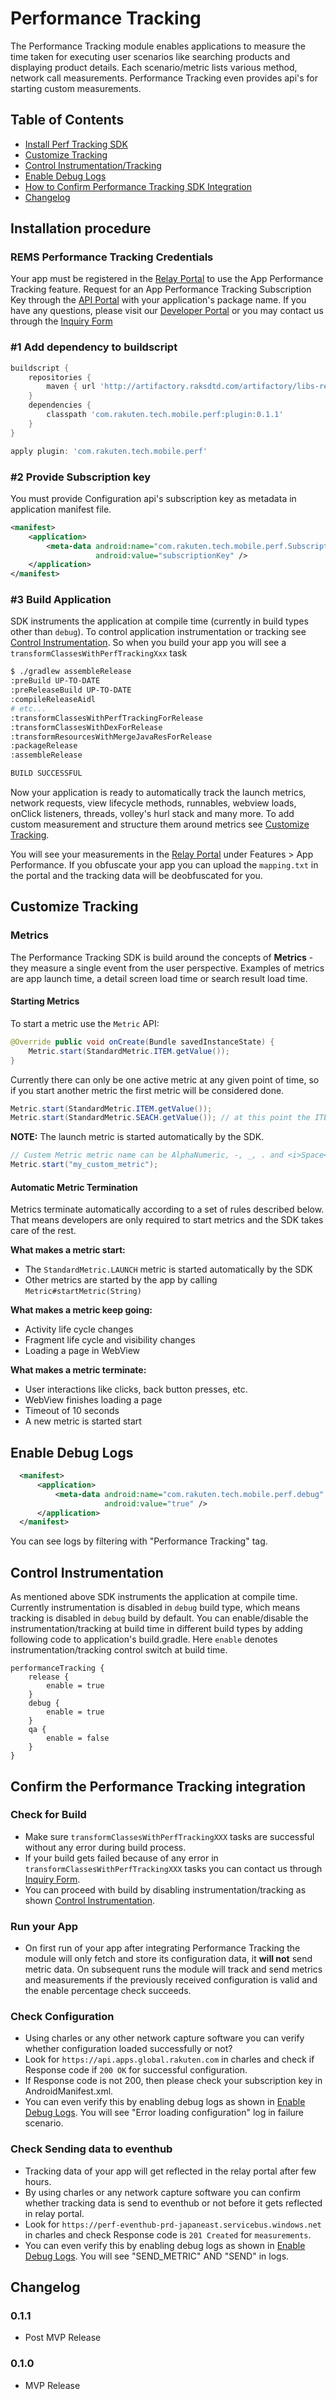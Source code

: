 # Performance Tracking

The Performance Tracking module enables applications to measure the time taken for executing user scenarios like searching products and displaying product details.
Each scenario/metric lists various method, network call measurements. Performance Tracking even provides api's for starting custom measurements.

## Table of Contents
* [Install Perf Tracking SDK](#install)
* [Customize Tracking](#customize)
* [Control Instrumentation/Tracking](#control)
* [Enable Debug Logs](#debug)
* [How to Confirm Performance Tracking SDK Integration](#integration)
* [Changelog](#changelog)

##  <a name="install"></a> Installation procedure

### REMS Performance Tracking Credentials

Your app must be registered in the [Relay Portal](https://rs-portal-web-prd-japaneast-wa.azurewebsites.net/) to use the App Performance Tracking feature.
Request for an App Performance Tracking Subscription Key through the [API Portal](https://remsapijapaneast.portal.azure-api.net) with your application's package name.
If you have any questions, please visit our [Developer Portal](https://developers.rakuten.com/hc/en-us/categories/115001441467-Relay) or you may contact us through the [Inquiry Form](https://developers.rakuten.com/hc/en-us/requests/new?ticket_form_id=399907)

### #1 Add dependency to buildscript

```groovy
buildscript {
    repositories {
        maven { url 'http://artifactory.raksdtd.com/artifactory/libs-release' }
    }
    dependencies {
        classpath 'com.rakuten.tech.mobile.perf:plugin:0.1.1'
    }
}

apply plugin: 'com.rakuten.tech.mobile.perf'
```

### #2 Provide Subscription key

You must provide Configuration api's subscription key as metadata in application manifest file.

```xml
<manifest>
    <application>
        <meta-data android:name="com.rakuten.tech.mobile.perf.SubscriptionKey"
                   android:value="subscriptionKey" />
    </application>
</manifest>
```

### #3 Build Application

SDK instruments the application at compile time (currently in build types other than `debug`). To control application instrumentation or tracking see [Control Instrumentation](#control).
So when you build your app you will see a `transformClassesWithPerfTrackingXxx` task

```bash
$ ./gradlew assembleRelease
:preBuild UP-TO-DATE
:preReleaseBuild UP-TO-DATE
:compileReleaseAidl
# etc...
:transformClassesWithPerfTrackingForRelease
:transformClassesWithDexForRelease
:transformResourcesWithMergeJavaResForRelease
:packageRelease
:assembleRelease

BUILD SUCCESSFUL
```

Now your application is ready to automatically track the launch metrics, network requests, view lifecycle methods, runnables, webview loads, onClick listeners, threads, volley's hurl stack and many more. To add custom measurement and structure them around metrics see [Customize Tracking](#customize).

You will see your measurements in the [Relay Portal](https://rs-portal-web-prd-japaneast-wa.azurewebsites.net/) under Features > App Performance. If you obfuscate your app you can upload the `mapping.txt` in the portal and the tracking data will be deobfuscated for you.

## <a name="customize"></a> Customize Tracking

### Metrics

The Performance Tracking SDK is build around the concepts of **Metrics** - they measure a single event from the user perspective. Examples of metrics are app launch time, a detail screen load time or search result load time. 

#### Starting Metrics

To start a metric use the `Metric` API:

```java
@Override public void onCreate(Bundle savedInstanceState) {
    Metric.start(StandardMetric.ITEM.getValue());
}
```

Currently there can only be one active metric at any given point of time, so if you start another metric the first metric will be considered done.

```java
Metric.start(StandardMetric.ITEM.getValue()); 
Metric.start(StandardMetric.SEACH.getValue()); // at this point the ITEM metric is considered done    
```

**NOTE:** The launch metric is started automatically by the SDK.

```java
// Custem Metric metric name can be AlphaNumeric, -, _, . and <i>Space</i>.
Metric.start("my_custom_metric");
```

#### <a name="termination"></a> Automatic Metric Termination

Metrics terminate automatically according to a set of rules described below. That means developers are only required to start metrics and the SDK takes care of the rest.

**What makes a metric start:**

* The `StandardMetric.LAUNCH` metric is started automatically by the SDK 
* Other metrics are started by the app by calling `Metric#startMetric(String)`

**What makes a metric keep going:**

* Activity life cycle changes
* Fragment life cycle and visibility changes
* Loading a page in WebView

**What makes a metric terminate:**

* User interactions like clicks, back button presses, etc.
* WebView finishes loading a page
* Timeout of 10 seconds
* A new metric is started start

## <a name="debug"></a> Enable Debug Logs

```xml
  <manifest>
      <application>
          <meta-data android:name="com.rakuten.tech.mobile.perf.debug"
                     android:value="true" />
      </application>
  </manifest>
```

You can see logs by filtering with "Performance Tracking" tag.

## <a name="control"></a> Control Instrumentation

As mentioned above SDK instruments the application at compile time. Currently instrumentation is disabled in `debug` build type, which means tracking is disabled in `debug` build by default.
You can enable/disable the instrumentation/tracking at build time in different build types by adding following code to application's build.gradle. Here `enable` denotes instrumentation/tracking control switch at build time.

```
performanceTracking {
    release {
        enable = true
    }
    debug {
        enable = true
    }
    qa {
        enable = false
    }
}
```

## <a name="integration"></a> Confirm the Performance Tracking integration
### Check for Build

* Make sure `transformClassesWithPerfTrackingXXX` tasks are successful without any error during build process.
* If your build gets failed because of any error in `transformClassesWithPerfTrackingXXX` tasks you can contact us through [Inquiry Form](https://developers.rakuten.com/hc/en-us/requests/new?ticket_form_id=399907).
* You can proceed with build by disabling instrumentation/tracking as shown [Control Instrumentation](#control).

### Run your App

* On first run of your app after integrating Performance Tracking the module will only fetch and store its configuration data, it **will not** send metric data. On subsequent runs the module will track and send metrics and measurements if the previously received configuration is valid and the enable percentage check succeeds.

### Check Configuration

* Using charles or any other network capture software you can verify whether configuration loaded successfully or not?
* Look for `https://api.apps.global.rakuten.com` in charles and check if Response code if `200 OK` for successful configuration.
* If Response code is not 200, then please check your subscription key in AndroidManifest.xml.
* You can even verify this by enabling debug logs as shown in [Enable Debug Logs](#debug). You will see "Error loading configuration" log in failure scenario.

### Check Sending data to eventhub

* Tracking data of your app will get reflected in the relay portal after few hours.
* By using charles or any network capture software you can confirm whether tracking data is send to eventhub or not before it gets reflected in relay portal.
* Look for `https://perf-eventhub-prd-japaneast.servicebus.windows.net` in charles and check Response code is `201 Created` for `measurements`.
* You can even verify this by enabling debug logs as shown in [Enable Debug Logs](#debug). You will see "SEND_METRIC" AND "SEND" in logs.

## <a name="changelog"></a> Changelog

### 0.1.1

- Post MVP Release

### 0.1.0

- MVP Release

